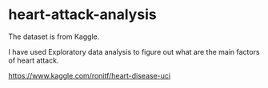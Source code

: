 # heart-attack-analysis

The dataset is from Kaggle.

I have used Exploratory data analysis to figure out what are the main factors of heart attack.

https://www.kaggle.com/ronitf/heart-disease-uci
